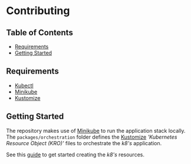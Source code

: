 # Contributing

## Table of Contents

- [Requirements](#requirements)
- [Getting Started](#getting-started)


## Requirements

- [Kubectl]()
- [Minikube]()
- [Kustomize]()

## Getting Started

The repository makes use of [Minikube](https://minikube.sigs.k8s.io/docs/start/) to run the application stack locally. The `packages/orchestration` folder defines the [Kustomize](https://kubectl.docs.kubernetes.io/) _'Kubernetes Resource Object (KRO)'_ files to orchestrate the _k8's_ application.

See this [guide](https://github.com/kubernetes-sigs/kustomize/blob/master/examples/helloWorld/README.md) to get started creating the _k8's_ resources.